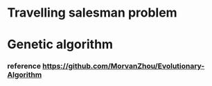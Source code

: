 # Travelling salesman problem 
# Genetic algorithm
### reference https://github.com/MorvanZhou/Evolutionary-Algorithm
